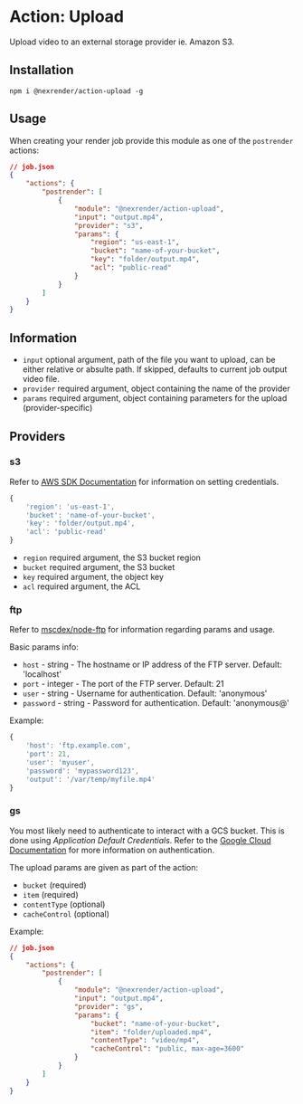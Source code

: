 # Action: Upload

Upload video to an external storage provider ie. Amazon S3.

## Installation

```
npm i @nexrender/action-upload -g
```

## Usage

When creating your render job provide this module as one of the `postrender` actions:

```json
// job.json
{
    "actions": {
        "postrender": [
            {
                "module": "@nexrender/action-upload",
                "input": "output.mp4",
                "provider": "s3",
                "params": {
                    "region": "us-east-1",
                    "bucket": "name-of-your-bucket",
                    "key": "folder/output.mp4",
                    "acl": "public-read"
                }
            }
        ]
    }
}
```

## Information

* `input` optional argument, path of the file you want to upload, can be either relative or absulte path. If skipped, defaults to current job output video file.
* `provider` required argument, object containing the name of the provider
* `params` required argument, object containing parameters for the upload (provider-specific)

## Providers

### s3
Refer to [AWS SDK Documentation](https://docs.aws.amazon.com/sdk-for-javascript/v2/developer-guide/setting-credentials-node.html) for information on setting credentials.

```js
{
    'region': 'us-east-1',
    'bucket': 'name-of-your-bucket',
    'key': 'folder/output.mp4',
    'acl': 'public-read'
}
```
* `region` required argument, the S3 bucket region
* `bucket` required argument, the S3 bucket
* `key` required argument, the object key
* `acl` required argument, the ACL


### ftp

Refer to [mscdex/node-ftp](https://github.com/mscdex/node-ftp) for information regarding params and usage.

Basic params info:

* `host` - string - The hostname or IP address of the FTP server. Default: 'localhost'
* `port` - integer - The port of the FTP server. Default: 21
* `user` - string - Username for authentication. Default: 'anonymous'
* `password` - string - Password for authentication. Default: 'anonymous@'

Example:

```js
{
    'host': 'ftp.example.com',
    'port': 21,
    'user': 'myuser',
    'password': 'mypassword123',
    'output': '/var/temp/myfile.mp4'
}
```


### gs

You most likely need to authenticate to interact with a GCS bucket. This is done using _Application Default Credentials_. Refer to the [Google Cloud Documentation](https://cloud.google.com/docs/authentication/getting-started) for more information on authentication.

The upload params are given as part of the action:

* `bucket` (required)
* `item` (required)
* `contentType` (optional)
* `cacheControl` (optional)

Example:

```json
// job.json
{
    "actions": {
        "postrender": [
            {
                "module": "@nexrender/action-upload",
                "input": "output.mp4",
                "provider": "gs",
                "params": {
                    "bucket": "name-of-your-bucket",
                    "item": "folder/uploaded.mp4",
                    "contentType": "video/mp4",
                    "cacheControl": "public, max-age=3600"
                }
            }
        ]
    }
}
